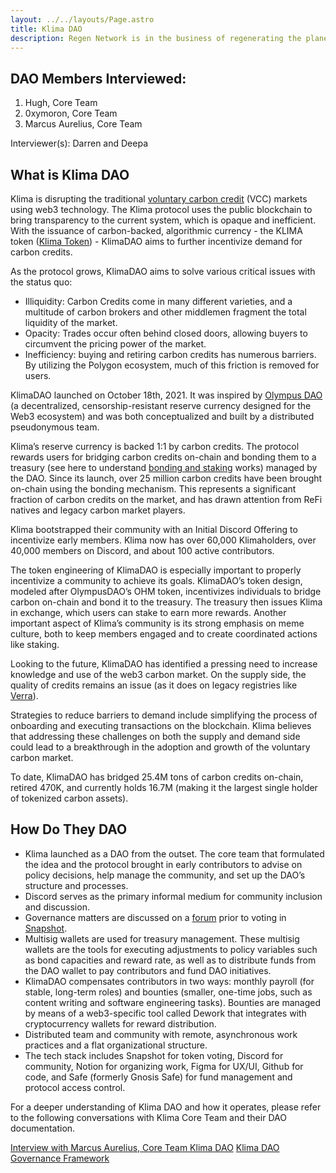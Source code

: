 ```yaml
---
layout: ../../layouts/Page.astro
title: Klima DAO
description: Regen Network is in the business of regenerating the planet through the creation of high quality carbon credits.
---
```


## DAO Members Interviewed:

1. Hugh, Core Team
2. 0xymoron, Core Team
3. Marcus Aurelius, Core Team

Interviewer(s): Darren and Deepa

## What is Klima DAO

Klima is disrupting the traditional [voluntary carbon credit](https://www.mckinsey.com/capabilities/sustainability/our-insights/a-blueprint-for-scaling-voluntary-carbon-markets-to-meet-the-climate-challenge) (VCC) markets using web3 technology. The Klima protocol uses the public blockchain to bring transparency to the current system, which is opaque and inefficient. With the issuance of carbon-backed, algorithmic currency - the KLIMA token ([Klima Token](https://coinmarketcap.com/currencies/klimadao/)) - KlimaDAO aims to further incentivize demand for carbon credits.

As the protocol grows, KlimaDAO aims to solve various critical issues with the status quo:

- Illiquidity: Carbon Credits come in many different varieties, and a multitude of carbon brokers and other middlemen fragment the total liquidity of the market.
- Opacity: Trades occur often behind closed doors, allowing buyers to circumvent the pricing power of the market.
- Inefficiency: buying and retiring carbon credits has numerous barriers. By utilizing the Polygon ecosystem, much of this friction is removed for users.

KlimaDAO launched on October 18th, 2021. It was inspired by [Olympus DAO](https://www.olympusdao.finance/) (a decentralized, censorship-resistant reserve currency designed for the Web3 ecosystem) and was both conceptualized and built by a distributed pseudonymous team.

Klima’s reserve currency is backed 1:1 by carbon credits. The protocol rewards users for bridging carbon credits on-chain and bonding them to a treasury (see here to understand [bonding and staking](https://docs.klimadao.finance/klima-dao-ecosystem) works) managed by the DAO. Since its launch, over 25 million carbon credits have been brought on-chain using the bonding mechanism. This represents a significant fraction of carbon credits on the market, and has drawn attention from ReFi natives and legacy carbon market players.

Klima bootstrapped their community with an Initial Discord Offering to incentivize early members. Klima now has over 60,000 Klimaholders, over 40,000 members on Discord, and about 100 active contributors.

The token engineering of KlimaDAO is especially important to properly incentivize a community to achieve its goals. KlimaDAO’s token design, modeled after OlympusDAO’s OHM token, incentivizes individuals to bridge carbon on-chain and bond it to the treasury. The treasury then issues Klima in exchange, which users can stake to earn more rewards. Another important aspect of Klima’s community is its strong emphasis on meme culture, both to keep members engaged and to create coordinated actions like staking.

Looking to the future, KlimaDAO has identified a pressing need to increase knowledge and use of the web3 carbon market. On the supply side, the quality of credits remains an issue (as it does on legacy registries like [Verra](https://verra.org/programs/verified-carbon-standard/)).

Strategies to reduce barriers to demand include simplifying the process of onboarding and executing transactions on the blockchain. Klima believes that addressing these challenges on both the supply and demand side could lead to a breakthrough in the adoption and growth of the voluntary carbon market.

To date, KlimaDAO has bridged 25.4M tons of carbon credits on-chain, retired 470K, and currently holds 16.7M (making it the largest single holder of tokenized carbon assets).

## How Do They DAO

- Klima launched as a DAO from the outset. The core team that formulated the idea and the protocol brought in early contributors to advise on policy decisions, help manage the community, and set up the DAO’s structure and processes.
- Discord serves as the primary informal medium for community inclusion and discussion.
- Governance matters are discussed on a [forum](https://forum.klimadao.finance/) prior to voting in [Snapshot](https://snapshot.org/#/klimadao.eth).
- Multisig wallets are used for treasury management. These multisig wallets are the tools for executing adjustments to policy variables such as bond capacities and reward rate, as well as to distribute funds from the DAO wallet to pay contributors and fund DAO initiatives.
- KlimaDAO compensates contributors in two ways: monthly payroll (for stable, long-term roles) and bounties (smaller, one-time jobs, such as content writing and software engineering tasks). Bounties are managed by means of a web3-specific tool called Dework that integrates with cryptocurrency wallets for reward distribution.
- Distributed team and community with remote, asynchronous work practices and a flat organizational structure.
- The tech stack includes Snapshot for token voting, Discord for community, Notion for organizing work, Figma for UX/UI, Github for code, and Safe (formerly Gnosis Safe) for fund management and protocol access control.

For a deeper understanding of Klima DAO and how it operates, please refer to the following conversations with Klima Core Team and their DAO documentation.

[Interview with Marcus Aurelius, Core Team Klima DAO](https://open.spotify.com/episode/7KGjUuvAf8r591aV2Zyelm?si=Wwmi-vMpQjytb9Ngzff7IQ)
[Klima DAO Governance Framework](https://docs.klimadao.finance/dao/governance-framework)
